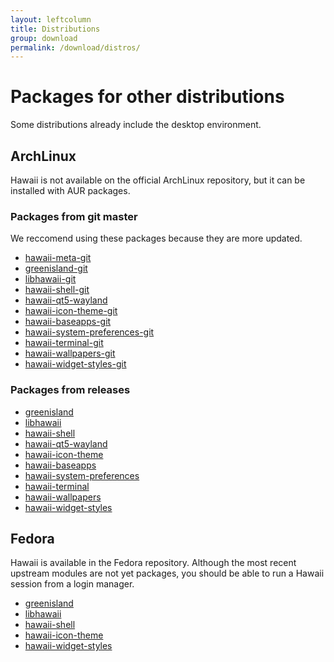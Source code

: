 ```yaml
---
layout: leftcolumn
title: Distributions
group: download
permalink: /download/distros/
---
```


# Packages for other distributions

Some distributions already include the desktop environment.

## ArchLinux

Hawaii is not available on the official ArchLinux repository,
but it can be installed with AUR packages.

### Packages from git master

We reccomend using these packages because they are more updated.

* [hawaii-meta-git](https://aur.archlinux.org/packages/hawaii-meta-git/)
* [greenisland-git](https://aur.archlinux.org/packages/greenisland-git/)
* [libhawaii-git](https://aur.archlinux.org/packages/libhawaii-git/)
* [hawaii-shell-git](https://aur.archlinux.org/packages/hawaii-shell-git/)
* [hawaii-qt5-wayland](https://aur.archlinux.org/packages/hawaii-qt5-wayland/)
* [hawaii-icon-theme-git](https://aur.archlinux.org/packages/hawaii-icon-theme-git/)
* [hawaii-baseapps-git](https://aur.archlinux.org/packages/hawaii-baseapps-git/)
* [hawaii-system-preferences-git](https://aur.archlinux.org/packages/hawaii-system-preferences-git/)
* [hawaii-terminal-git](https://aur.archlinux.org/packages/hawaii-terminal-git/)
* [hawaii-wallpapers-git](https://aur.archlinux.org/packages/hawaii-wallpapers-git/)
* [hawaii-widget-styles-git](https://aur.archlinux.org/packages/hawaii-widget-styles-git/)

### Packages from releases

* [greenisland](https://aur.archlinux.org/packages/greenisland/)
* [libhawaii](https://aur.archlinux.org/packages/libhawaii/)
* [hawaii-shell](https://aur.archlinux.org/packages/hawaii-shell/)
* [hawaii-qt5-wayland](https://aur.archlinux.org/packages/hawaii-qt5-wayland/)
* [hawaii-icon-theme](https://aur.archlinux.org/packages/hawaii-icon-theme/)
* [hawaii-baseapps](https://aur.archlinux.org/packages/hawaii-baseapps/)
* [hawaii-system-preferences](https://aur.archlinux.org/packages/hawaii-system-preferences/)
* [hawaii-terminal](https://aur.archlinux.org/packages/hawaii-terminal/)
* [hawaii-wallpapers](https://aur.archlinux.org/packages/hawaii-wallpapers/)
* [hawaii-widget-styles](https://aur.archlinux.org/packages/hawaii-widget-styles/)

## Fedora

Hawaii is available in the Fedora repository.
Although the most recent upstream modules are not yet packages, you
should be able to run a Hawaii session from a login manager.

* [greenisland](https://apps.fedoraproject.org/packages/greenisland)
* [libhawaii](https://apps.fedoraproject.org/packages/libhawaii)
* [hawaii-shell](https://apps.fedoraproject.org/packages/hawaii-shell)
* [hawaii-icon-theme](https://apps.fedoraproject.org/packages/hawaii-icon-theme)
* [hawaii-widget-styles](https://apps.fedoraproject.org/packages/hawaii-widget-styles)
